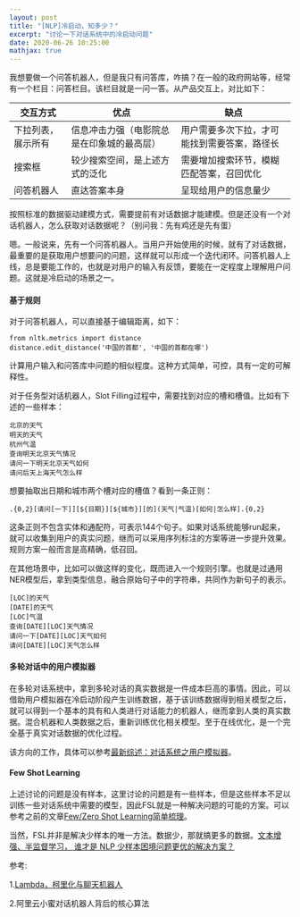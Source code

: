 ```yaml
---
layout: post
title: "[NLP]冷启动，知多少？"
excerpt: "讨论一下对话系统中的冷启动问题"
date: 2020-06-26 10:25:00
mathjax: true
---
```


我想要做一个问答机器人，但是我只有问答库，咋搞？在一般的政府网站等，经常有一个栏目：问答栏目。该栏目就是一问一答。从产品交互上，对比如下：

|交互方式|优点|缺点|
|------|------|------|
|下拉列表，展示所有|信息冲击力强（电影院总是在印象城的最高层）|用户需要多次下拉，才可能找到需要答案，路径长|
|搜索框|较少搜索空间，是上述方式的泛化|需要增加搜索环节，模糊匹配答案，召回优化|
|问答机器人|直达答案本身|呈现给用户的信息量少|

按照标准的数据驱动建模方式，需要提前有对话数据才能建模。但是还没有一个对话机器人，怎么获取对话数据呢？（别问我：先有鸡还是先有蛋）

嗯。一般说来，先有一个问答机器人。当用户开始使用的时候，就有了对话数据，最重要的是获取用户想要问的问题，这样就可以形成一个迭代闭环。问答机器人上线，总是要能工作的，也就是对用户的输入有反馈，要能在一定程度上理解用户问题。这就是冷启动的场景之一。

#### 基于规则

对于问答机器人，可以直接基于编辑距离，如下：

```
from nltk.metrics import distance
distance.edit_distance('中国的首都', '中国的首都在哪')
```

计算用户输入和问答库中问题的相似程度。这种方式简单，可控，具有一定的可解释性。

对于任务型对话机器人，Slot Filling过程中，需要找到对应的槽和槽值。比如有下述的一些样本：

```
北京的天气
明天的天气
杭州气温
查询明天北京天气情况
请问一下明天北京天气如何
请问后天上海天气怎么样
```

想要抽取出日期和城市两个槽对应的槽值？看到一条正则：

```
.{0,2}[请问[一下]][${日期}][${城市}][的](天气|气温)[如何|怎么样].{0,2}
```
这条正则不包含实体和通配符，可表示144个句子。如果对话系统能够run起来，就可以收集到用户的真实问题，继而可以采用序列标注的方案等进一步提升效果。规则方案一般而言是高精确，低召回。

在其他场景中，比如可以做这样的变化，既而进入一个规则引擎。也就是过通用NER模型后，拿到类型信息，融合原始句子中的字符串，共同作为新句子的表示。

```
[LOC]的天气
[DATE]的天气
[LOC]气温
查询[DATE][LOC]天气情况
请问一下[DATE][LOC]天气如何
请问[DATE][LOC]天气怎么样
```

#### 多轮对话中的用户模拟器

在多轮对话系统中，拿到多轮对话的真实数据是一件成本巨高的事情。因此，可以借助用户模拟器在冷启动阶段产生训练数据，基于该训练数据得到相关模型之后，就可以得到一个基本的具有和人类进行对话能力的机器人，继而拿到人类的真实数据。混合机器和人类数据之后，重新训练优化相关模型。至于在线优化，是一个完全基于真实对话数据的优化过程。

该方向的工作，具体可以参考[最新综述：对话系统之用户模拟器](https://blog.csdn.net/c9Yv2cf9I06K2A9E/article/details/98549007)。

#### Few Shot Learning

上述讨论的问题是没有样本，这里讨论的问题是有一些样本，但是这些样本不足以训练一些对话系统中需要的模型，因此FSL就是一种解决问题的可能的方案。可以参考之前的文章[Few/Zero Shot Learning简单梳理](https://zhpmatrix.github.io/2020/02/14/shot-learning/)。

当然，FSL并非是解决少样本的唯一方法。数据少，那就搞更多的数据。[⽂本增强、半监督学习， 谁才是 NLP 少样本困境问题更优的解决⽅案？](https://cloud.tencent.com/developer/article/1648459)

参考:

1.[Lambda，柯里化与聊天机器人](https://zhuanlan.zhihu.com/p/100084125)

2.阿⾥云⼩蜜对话机器⼈背后的核⼼算法